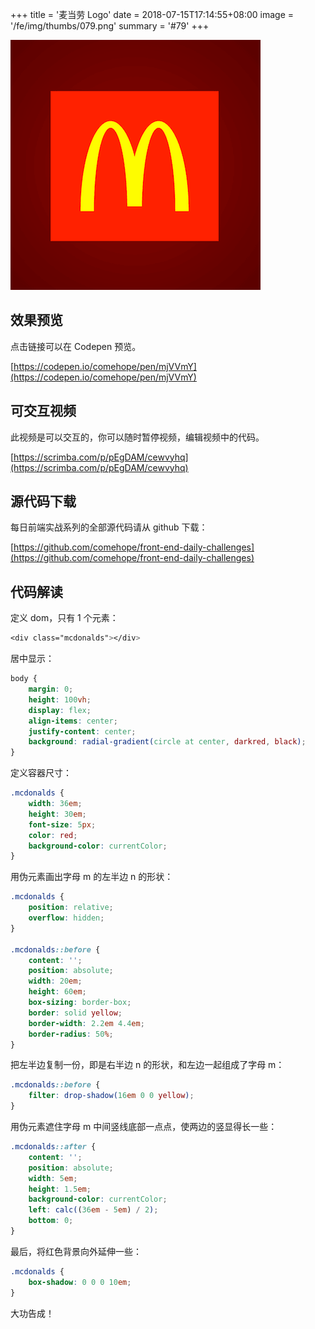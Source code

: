 +++
title = '麦当劳 Logo'
date = 2018-07-15T17:14:55+08:00
image = '/fe/img/thumbs/079.png'
summary = '#79'
+++

![](./work.png)

## 效果预览

点击链接可以在 Codepen 预览。

[https://codepen.io/comehope/pen/mjVVmY](https://codepen.io/comehope/pen/mjVVmY)

## 可交互视频

此视频是可以交互的，你可以随时暂停视频，编辑视频中的代码。

[https://scrimba.com/p/pEgDAM/cewvyhq](https://scrimba.com/p/pEgDAM/cewvyhq)

## 源代码下载

每日前端实战系列的全部源代码请从 github 下载：

[https://github.com/comehope/front-end-daily-challenges](https://github.com/comehope/front-end-daily-challenges)

## 代码解读

定义 dom，只有 1 个元素：
```css
<div class="mcdonalds"></div>
```

居中显示：
```css
body {
    margin: 0;
    height: 100vh;
    display: flex;
    align-items: center;
    justify-content: center;
    background: radial-gradient(circle at center, darkred, black);
}
```

定义容器尺寸：
```css
.mcdonalds {
    width: 36em;
    height: 30em;
    font-size: 5px;
    color: red;
    background-color: currentColor;
}
```

用伪元素画出字母 m 的左半边 n 的形状：
```css
.mcdonalds {
    position: relative;
    overflow: hidden;
}

.mcdonalds::before {
    content: '';
    position: absolute;
    width: 20em;
    height: 60em;
    box-sizing: border-box;
    border: solid yellow;
    border-width: 2.2em 4.4em;
    border-radius: 50%;
}
```

把左半边复制一份，即是右半边 n 的形状，和左边一起组成了字母 m：
```css
.mcdonalds::before {
    filter: drop-shadow(16em 0 0 yellow);
}
```

用伪元素遮住字母 m 中间竖线底部一点点，使两边的竖显得长一些：
```css
.mcdonalds::after {
    content: '';
    position: absolute;
    width: 5em;
    height: 1.5em;
    background-color: currentColor;
    left: calc((36em - 5em) / 2);
    bottom: 0;
}
```

最后，将红色背景向外延伸一些：
```css
.mcdonalds {
    box-shadow: 0 0 0 10em;
}
```

大功告成！
